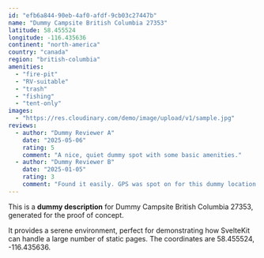 ```yaml
---
id: "efb6a844-90eb-4af0-afdf-9cb03c27447b"
name: "Dummy Campsite British Columbia 27353"
latitude: 58.455524
longitude: -116.435636
continent: "north-america"
country: "canada"
region: "british-columbia"
amenities:
  - "fire-pit"
  - "RV-suitable"
  - "trash"
  - "fishing"
  - "tent-only"
images:
  - "https://res.cloudinary.com/demo/image/upload/v1/sample.jpg"
reviews:
  - author: "Dummy Reviewer A"
    date: "2025-05-06"
    rating: 5
    comment: "A nice, quiet dummy spot with some basic amenities."
  - author: "Dummy Reviewer B"
    date: "2025-01-05"
    rating: 3
    comment: "Found it easily. GPS was spot on for this dummy location."
---
```


This is a **dummy description** for Dummy Campsite British Columbia 27353, generated for the proof of concept.

It provides a serene environment, perfect for demonstrating how SvelteKit can handle a large number of static pages. The coordinates are 58.455524, -116.435636.
